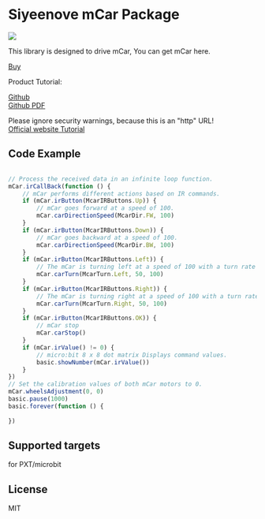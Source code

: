 
# Siyeenove mCar Package

![](/image.png/)  

This library is designed to drive mCar, You can get mCar here.

[Buy](https://www.amazon.com/dp/B0DKX3G6M9)  

Product Tutorial: 

[Github](https://github.com/siyeenove/M1C0000)   
[Github PDF](https://github.com/siyeenove/M1C0000/blob/main/mCar%20Tutorial%20-%20English.pdf)  

Please ignore security warnings, because this is an "http" URL!  
[Official website Tutorial](http://siyeenove.com/tutorial)

## Code Example
```JavaScript

// Process the received data in an infinite loop function. 
mCar.irCallBack(function () {
    // mCar performs different actions based on IR commands. 
    if (mCar.irButton(McarIRButtons.Up)) {
        // mCar goes forward at a speed of 100.
        mCar.carDirectionSpeed(McarDir.FW, 100)
    }
    if (mCar.irButton(McarIRButtons.Down)) {
        // mCar goes backward at a speed of 100.
        mCar.carDirectionSpeed(McarDir.BW, 100)
    }
    if (mCar.irButton(McarIRButtons.Left)) {
        // The mCar is turning left at a speed of 100 with a turn rate of 50.
        mCar.carTurn(McarTurn.Left, 50, 100)
    }
    if (mCar.irButton(McarIRButtons.Right)) {
        // The mCar is turning right at a speed of 100 with a turn rate of 50.
        mCar.carTurn(McarTurn.Right, 50, 100)
    }
    if (mCar.irButton(McarIRButtons.OK)) {
        // mCar stop
        mCar.carStop()
    }
    if (mCar.irValue() != 0) {
        // micro:bit 8 x 8 dot matrix Displays command values.
        basic.showNumber(mCar.irValue())
    }
})
// Set the calibration values of both mCar motors to 0.
mCar.wheelsAdjustment(0, 0)
basic.pause(1000)
basic.forever(function () {
	
})

```
## Supported targets
for PXT/microbit

## License
MIT

